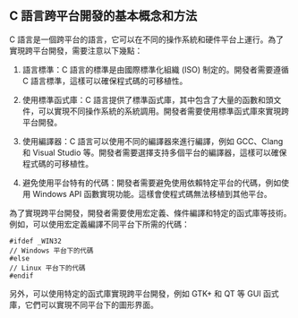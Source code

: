## C 語言跨平台開發的基本概念和方法

C 語言是一個跨平台的語言，它可以在不同的操作系統和硬件平台上運行。為了實現跨平台開發，需要注意以下幾點：

1. 語言標準：C 語言的標準是由國際標準化組織 (ISO) 制定的。開發者需要遵循 C 語言標準，這樣可以確保程式碼的可移植性。

2. 使用標準函式庫：C 語言提供了標準函式庫，其中包含了大量的函數和頭文件，可以實現不同操作系統的系統調用。開發者需要使用標準函式庫來實現跨平台開發。

3. 使用編譯器：C 語言可以使用不同的編譯器來進行編譯，例如 GCC、Clang 和 Visual Studio 等。開發者需要選擇支持多個平台的編譯器，這樣可以確保程式碼的可移植性。

4. 避免使用平台特有的代碼：開發者需要避免使用依賴特定平台的代碼，例如使用 Windows API 函數實現功能。這樣會使程式碼無法移植到其他平台。

為了實現跨平台開發，開發者需要使用宏定義、條件編譯和特定的函式庫等技術。例如，可以使用宏定義編譯不同平台下所需的代碼：

```
#ifdef _WIN32
// Windows 平台下的代碼
#else
// Linux 平台下的代碼
#endif
```

另外，可以使用特定的函式庫實現跨平台開發，例如 GTK+ 和 QT 等 GUI 函式庫，它們可以實現不同平台下的圖形界面。